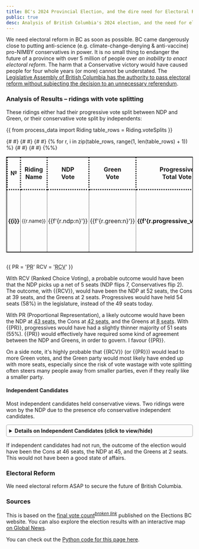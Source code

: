 ```yaml
---
title: BC's 2024 Provincial Election, and the dire need for Electoral Reform
public: true
desc: Analysis of British Columbia's 2024 election, and the need for electoral reform.
---
```

We need electoral reform in BC as soon as possible. BC came dangerously close to putting anti-science (e.g. climate-change-denying & anti-vaccine) pro-NIMBY conservatives in power. It is no small thing to endanger the future of a province with over 5 million of people over _an inability to enact electoral reform_. The harm that a Conservative victory would have caused people for four whole years (or more) cannot be understated. The <u>Legislative Assembly of British Columbia has the authority to pass electoral reform without subjecting the decision to an unnecessary referendum</u>.

### Analysis of Results – ridings with vote splitting

These ridings either had their progressive vote split between NDP and Green, or their conservative vote split by independents:

{{
	from process_data import Riding
	table_rows = Riding.voteSplits
}}


<style>
#main {
	max-width: 54em; {# or 56em; #}
	width: calc(100vw - 2 * {{lr_padding}});
}
table, td {
	border: 1px solid black;
}
th, td {
	border-style: dotted;
	padding: 3px;
}
td {
	text-align: center;
}
</style>

<div style="overflow: auto;">
<table style="font-family: var(--fancy-sans-1);">
<tr>
<th>№</th>
<th>Riding Name</th>
<th>NDP <br>Vote</th>
<th>Green <br>Vote</th>
<th>Progressive <br>Total Vote</th>
<td><em>Con <br>Vote</em></td>{# <th>Con Vote</th> #}
{# <td><em>Con <br>Margin</em></td> #}
{# <th><em>Progressive<br>Margin</em></th> #}
<td>Con+Ind.<br>Vote</td>
<th><em>Progressive Margin<br>over Con + Ind.</em></th>
<td><em><small>Hypothetical Flip w/<br>Ranked Choice Voting</small></em></td>
</tr>
{% for r, i in zip(table_rows, range(1, len(table_rows) + 1)) %}
<tr>
<td><b>{{i}}</b></td>
<td><small>{{r.name}}</small></td>
<td>{{f'{r.ndp:n}'}}</td>
<td>{{f'{r.green:n}'}}</td>
<td><b>{{f'{r.progressive_vote:n}'}}</b></td>
<td><em>{{f'{r.con:n}'}}</em></td>
{# <td><em>{{f'{(r.con - r.ndp):n}'}}</em></td> #}
{# <td>{{f'{r.progressive_margin:n}'}} ({{f'{round((r.progressive_margin/r.total)*100,2):n}'}}%)</td> #}
<td>{{f'{(r.con+r.other):n}'}}</td>
<td><b>
<span style="color: {% if r.progressive_margin2 > 0 %}green{% else %}darkred{% %};">
{{f'{r.progressive_margin2:n}'}}
</span></b> ({{f'{round((r.progressive_margin2/r.total)*100,2):n}'}}%)</td>
<td>
{% if r.winner != r.hypo_winner %}
{{r.winner}} → {{r.hypo_winner}}
{% else %}
Stays {{r.winner}}
{% endif %}
</td>
</tr>
{%%}
</table>
</div>

{{
	PR = '<abbr title="Proportional Representation">PR</abbr>'
	RCV = '<abbr title="Ranked Choice Voting">RCV</abbr>'
}}

With <abbr>RCV</abbr> (Ranked Choice Voting), a probable outcome would have been that the NDP picks up a net of 5 seats (NDP flips 7, Conservatives flip 2). The outcome, with {{RCV}}, would have been the NDP at 52 seats, the Cons at 39 seats, and the Greens at 2 seats. Progressives would have held 54 seats (58%) in the legislature, instead of the 49 seats today.

With <abbr>PR</abbr> (Proportional Representation), a likely outcome would have been the NDP at <abbr title="(0.4487/(0.4487+0.0824+0.4327))*93 ~= 43">43 seats</abbr>, the Cons at <abbr title="(0.4327/(0.4487+0.0824+0.4327))*93 ~= 42">42 seats</abbr>, and the Greens at <abbr title="(0.0824/(0.4487+0.0824+0.4327))*93 ~= 8">8 seats</abbr>. With {{PR}}, progressives would have had a slightly thinner majority of 51 seats (55%). {{PR}} would effectively have required some kind of agreement between the NDP and Greens, in order to govern. I favour {{PR}}.

On a side note, it's highly probable that {{RCV}} (or {{PR}}) would lead to more Green votes, and the Green party would most likely have ended up with more seats, especially since the risk of vote wastage with vote splitting often steers many people away from smaller parties, even if they really like a smaller party.


#### Independent Candidates

Most independent candidates held conservative views. Two ridings were won by the NDP due to the presence ofo conservative independent candidates.

<style>
/* From: https://developer.mozilla.org/en-US/docs/Web/HTML/Reference/Elements/details */

details {
  border: 1px solid #aaa;
  border-radius: 4px;
  padding: 0.5em 0.5em 0;
}

summary {
  font-weight: bold;
  margin: -0.5em -0.5em 0;
  padding: 0.5em;
}

details[open] {
  padding: 0.5em;
}

details[open] summary {
  border-bottom: 1px solid #aaa;
  margin-bottom: 0.5em;
}
</style>

<details>
<summary style="font-family: var(--fancy-sans-1);">Details on Independent Candidates (click to view/hide)</summary>

{{write(markdown("""
I've excluded the Ladysmith-Oceanside riding from the list above, since the independent spoiler candidate there ([Adam Walker](https://en.wikipedia.org/wiki/Adam_Walker_(Canadian_politician))) was a former NDP MLA who had been expelled from the NDP. This riding was won by the NDP, so Adam Walker's presence did not spoil this seat for progressive voters.

The two ridings which would have flipped from the NDP to the Cons were:

* Richmond-Steveston: former BC United candidate [Jackie Lee](https://en.votemate.org/bc2024/candidates/8680) ([news article](https://www.richmond-news.com/2024-bc-votes/mixed-messages-for-bc-united-candidate-in-richmond-9508820)) was running here.

* Vernon-Lumby: former BC United candidate [Kevin Acton](https://www.vernonmorningstar.com/local-news/acton-ready-to-run-for-conservatives-in-vernon-lumby-riding-if-tapped-7512647) and a Libertarian candidate [Robert Johnson](https://www.castanet.net/news/Vernon/509798/Vernon-Lumby-riding-gains-Libertarian-candidate-Robert-Johnson) were running here.

The four ridings above, won by the Cons, which would have stayed with the Cons, that had independent candidates were:

* Penticton-Summerland: former BC United candidate [Tracy St. Claire](https://www.pentictonherald.ca/news/article_82a26fda-7796-11ef-a66e-576f40276dbf.html), [Roger Harrington](https://www.summerlandreview.com/election/harrington-runs-as-independent-in-penticton-summerland-riding-7566997) ([FB](https://www.facebook.com/Roger4MLA/)), and [Anna Paddon](https://www.castanet.net/news/Penticton/511427/Meet-Anna-Paddon-independent-candidate-in-Penticton-Summerland) ran here. Anna Paddon got 144 votes, and she seems to have been a progressive candidate. Roger Harrington who got 827 votes, on the other hand, appears to be conservative who's re-posted insane conspiracy theory videos on Facebook, and seems to be a supporter of [Corinne Mori](https://www.nelsonstar.com/election/kootenay-central-election-2024-independent-candidate-corinne-mori-7564643), a conservative and anti-vaxxer who ran as an independent for the Kootenay Central riding.

* Kelowna Centre: [Michael Humer](https://www.kelownacapnews.com/local-news/meet-michael-humer-independent-candidate-for-kelowna-centre-7564981) was the independent candidate here. He said he was "running to represent the fiscally responsible, socially inclusive centre-right voter". He doesn't seem as extreme or insane as the typical BC Conservative, so it's possible that under RCV, votes for him would have trickled down to both the NDP and the Cons.

* Boundary-Similkameen: former PPC candidate [Sean Taylor](https://www.pentictonwesternnews.com/local-news/former-peoples-party-candidate-running-for-mla-of-boundary-similkameen-7551429) ran here, and got 779 votes. The PPC is a single-issue far-right party that calls for a moratorium on immigration.

* Langley-Walnut Grove: [Carlos Suaréz Rubio](https://en.votemate.org/local2022/candidates/6828) was the independent here, but his page says he's with BC Cons, even though Misty Van Popta was the BC Con for this riding. No idea what the story was here; perhaps his candidacy was rejected by the Cons, and so he decided to run as an independent.

"""))}}

</details>

If independent candidates had not run, the outcome of the election would have been the Cons at 46 seats, the NDP at 45, and the Greens at 2 seats. This would not have been a good state of affairs.

### Electoral Reform

We need electoral reform ASAP to secure the future of British Columbia.

### Sources

This is based on the [final vote count](https://elections.bc.ca/news/2024-final-count-complete/)<sup>_[broken link](https://electionsbcenr.blob.core.windows.net/electionsbcenr/Results_7097_GE-2024-10-19_Party.html)_</sup> published on the Elections BC website. You can also explore the election results with an interactive map [on Global News](https://globalnews.ca/news/10801085/bc-election-results-live-2024-vote/).

You can check out the [Python code for this page here](https://github.com/arjun-menon/arjun-menon.github.io/tree/master/essays/pol/bc-2024).

